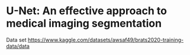 # U-Net: An effective approach to medical imaging segmentation

Data set https://www.kaggle.com/datasets/awsaf49/brats2020-training-data/data
